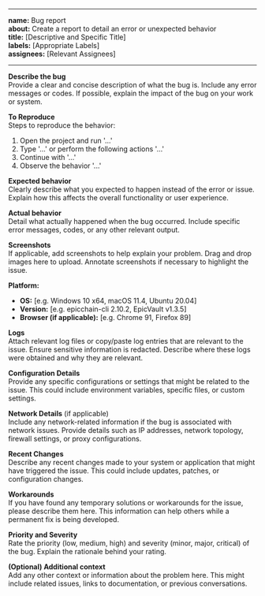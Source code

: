 

---

**name:** Bug report  
**about:** Create a report to detail an error or unexpected behavior  
**title:** [Descriptive and Specific Title]  
**labels:** [Appropriate Labels]  
**assignees:** [Relevant Assignees]  

---

**Describe the bug**  
Provide a clear and concise description of what the bug is. Include any error messages or codes. If possible, explain the impact of the bug on your work or system.

**To Reproduce**  
Steps to reproduce the behavior:
1. Open the project and run '...'
2. Type '...' or perform the following actions '...'
3. Continue with '...'
4. Observe the behavior '...'

**Expected behavior**  
Clearly describe what you expected to happen instead of the error or issue. Explain how this affects the overall functionality or user experience.

**Actual behavior**  
Detail what actually happened when the bug occurred. Include specific error messages, codes, or any other relevant output.

**Screenshots**  
If applicable, add screenshots to help explain your problem. Drag and drop images here to upload. Annotate screenshots if necessary to highlight the issue.

**Platform:**  
- **OS:** [e.g. Windows 10 x64, macOS 11.4, Ubuntu 20.04]  
- **Version:** [e.g. epicchain-cli 2.10.2, EpicVault v1.3.5]  
- **Browser (if applicable):** [e.g. Chrome 91, Firefox 89]

**Logs**  
Attach relevant log files or copy/paste log entries that are relevant to the issue. Ensure sensitive information is redacted. Describe where these logs were obtained and why they are relevant.

**Configuration Details**  
Provide any specific configurations or settings that might be related to the issue. This could include environment variables, specific files, or custom settings.

**Network Details** (if applicable)  
Include any network-related information if the bug is associated with network issues. Provide details such as IP addresses, network topology, firewall settings, or proxy configurations.

**Recent Changes**  
Describe any recent changes made to your system or application that might have triggered the issue. This could include updates, patches, or configuration changes.

**Workarounds**  
If you have found any temporary solutions or workarounds for the issue, please describe them here. This information can help others while a permanent fix is being developed.

**Priority and Severity**  
Rate the priority (low, medium, high) and severity (minor, major, critical) of the bug. Explain the rationale behind your rating.

**(Optional) Additional context**  
Add any other context or information about the problem here. This might include related issues, links to documentation, or previous conversations.


